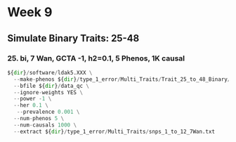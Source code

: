 # Week 9

## Simulate Binary Traits: 25-48
### 25. bi, 7 Wan, GCTA -1, h2=0.1, 5 Phenos, 1K causal

```python
${dir}/software/ldak5.XXX \
  --make-phenos ${dir}/type_1_error/Multi_Traits/Trait_25_to_48_Binary/Trait_25_bi_7Wan_GCTA_h01_K \
  --bfile ${dir}/data_qc \
  --ignore-weights YES \
  --power -1 \
  --her 0.1 \
   --prevalence 0.001 \
  --num-phenos 5 \
  --num-causals 1000 \
  --extract ${dir}/type_1_error/Multi_Traits/snps_1_to_12_7Wan.txt
``` 